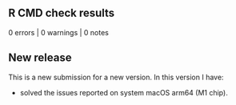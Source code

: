 ## R CMD check results

0 errors | 0 warnings | 0 notes

## New release
This is a new submission for a new version. In this version I have:

* solved the issues reported on system macOS arm64 (M1 chip).
